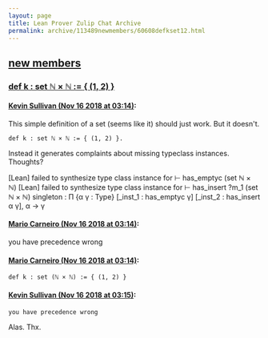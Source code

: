 ```yaml
---
layout: page
title: Lean Prover Zulip Chat Archive 
permalink: archive/113489newmembers/60608defkset12.html
---
```


## [new members](index.html)
### [def k : set ℕ × ℕ := { (1, 2) }](60608defkset12.html)

#### [Kevin Sullivan (Nov 16 2018 at 03:14)](https://leanprover.zulipchat.com/#narrow/stream/113489-new%20members/topic/def%20k%20%3A%20set%20%E2%84%95%20%C3%97%20%E2%84%95%20%3A%3D%20%7B%20%281%2C%202%29%20%7D/near/147789879):
This simple definition of a set (seems like it) should just work. But it doesn't.

```lean
def k : set ℕ × ℕ := { (1, 2) }. 
```
Instead it generates complaints about missing typeclass instances. Thoughts?

[Lean]
failed to synthesize type class instance for
⊢ has_emptyc (set ℕ × ℕ)
[Lean]
failed to synthesize type class instance for
⊢ has_insert ?m_1 (set ℕ × ℕ)
singleton : Π {α γ : Type} [_inst_1 : has_emptyc γ] [_inst_2 : has_insert α γ], α → γ

#### [Mario Carneiro (Nov 16 2018 at 03:14)](https://leanprover.zulipchat.com/#narrow/stream/113489-new%20members/topic/def%20k%20%3A%20set%20%E2%84%95%20%C3%97%20%E2%84%95%20%3A%3D%20%7B%20%281%2C%202%29%20%7D/near/147789888):
you have precedence wrong

#### [Mario Carneiro (Nov 16 2018 at 03:14)](https://leanprover.zulipchat.com/#narrow/stream/113489-new%20members/topic/def%20k%20%3A%20set%20%E2%84%95%20%C3%97%20%E2%84%95%20%3A%3D%20%7B%20%281%2C%202%29%20%7D/near/147789890):
`def k : set (ℕ × ℕ) := { (1, 2) }`

#### [Kevin Sullivan (Nov 16 2018 at 03:15)](https://leanprover.zulipchat.com/#narrow/stream/113489-new%20members/topic/def%20k%20%3A%20set%20%E2%84%95%20%C3%97%20%E2%84%95%20%3A%3D%20%7B%20%281%2C%202%29%20%7D/near/147789906):
```quote
you have precedence wrong
```
 Alas. Thx.

